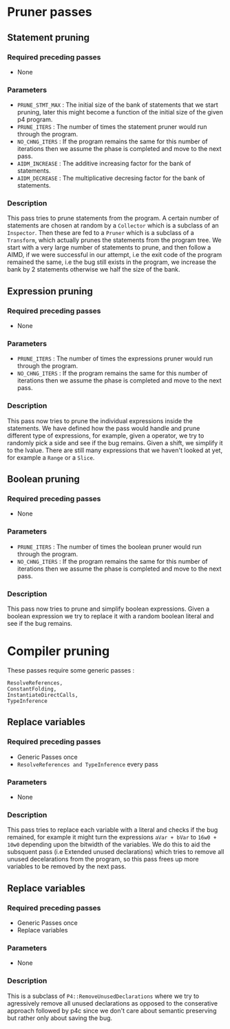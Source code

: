 # Pruner passes

## Statement pruning

### Required preceding passes 

- None

### Parameters 
- `PRUNE_STMT_MAX`  : The initial size of the bank of statements that we start pruning, later this might become a function of the initial size of the given p4 program.   
- `PRUNE_ITERS`     : The number of times the statement pruner would run through the program.
- `NO_CHNG_ITERS`   : If the program remains the same for this number of iterations then we assume the phase is completed and move to the next pass.
- `AIDM_INCREASE`   : The additive increasing factor for the bank of statements.
- `AIDM_DECREASE`   : The multiplicative decresing factor for the bank of statements.
  
### Description

This pass tries to prune statements from the program. A certain number of statements are chosen at random by a `Collector` which is a subclass of an `Inspector`. Then these are fed to a `Pruner` which is a subclass of a `Transform`, which actually prunes the statements from the program tree. We start with a very large number of statements to prune, and then follow a AIMD, if we were successful in our attempt, i.e the exit code of the program remained the same, i.e the bug still exists in the program, we increase the bank by 2 statements otherwise we half the size of the bank.



## Expression pruning

### Required preceding passes 

- None

### Parameters 
- `PRUNE_ITERS`     : The number of times the expressions pruner would run through the program.
- `NO_CHNG_ITERS`   : If the program remains the same for this number of iterations then we assume the phase is completed and move to the next pass.

### Description

This pass now tries to prune the individual expressions inside the statements. We have defined how the pass would handle and prune different type of expressions, for example, given a operator, we try to randomly pick a side and see if the bug remains. Given a shift, we simplify it to the lvalue. There are still many expressions that we haven't looked at yet, for example a `Range` or a `Slice`.


## Boolean pruning

### Required preceding passes 

- None

### Parameters 
- `PRUNE_ITERS`     : The number of times the boolean pruner would run through the program.
- `NO_CHNG_ITERS`   : If the program remains the same for this number of iterations then we assume the phase is completed and move to the next pass.

### Description

This pass now tries to prune and simplify boolean expressions. Given a boolean expression we try to replace it with a random boolean literal and see if the bug remains.

# Compiler pruning

These passes require some generic passes : 

```
ResolveReferences,
ConstantFolding,
InstantiateDirectCalls,
TypeInference
```

## Replace variables

### Required preceding passes 

- Generic Passes once
- `ResolveReferences and TypeInference` every pass

### Parameters 
- None

### Description

This pass tries to replace each variable with a literal and checks if the bug remained, for example it might turn the expressions `aVar + bVar` to `16w0 + 10w0` depending upon the bitwidth of the variables. We do this to aid the subsquent pass (i.e Extended unused declarations) which tries to remove all unused decelarations from the program, so this pass frees up more variables to be removed by the next pass.

## Replace variables

### Required preceding passes 

- Generic Passes once
- Replace variables

### Parameters 
- None

### Description

This is a subclass of `P4::RemoveUnusedDeclarations` where we try to agressively remove all unused declarations as opposed to the conserative approach followed by p4c since we don't care about semantic preserving but rather only about saving the bug. 